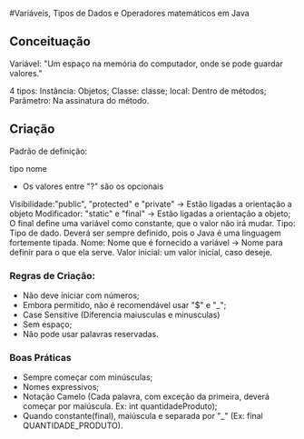 #Variáveis, Tipos de Dados e Operadores matemáticos em Java

## Conceituação 

Variável: "Um espaço na memória do computador, onde se pode guardar valores."

4 tipos:
Instância: Objetos;
Classe: classe;
local: Dentro de métodos;
Parâmetro: Na assinatura do método.

## Criação 

Padrão de definição:

<?visibilidade?><?modificador?>tipo nome <?valorInicial?>
* Os valores entre "?" são os opcionais

Visibilidade:"public", "protected" e "private" -> Estão ligadas a orientação a objeto
Modificador: "static" e "final"  -> Estão ligadas a orientação a objeto; O final define uma variável como constante, que o valor não irá mudar.
Tipo: Tipo de dado. Deverá ser sempre definido, pois o Java é uma linguagem fortemente tipada.
Nome: Nome que é fornecido a variável -> Nome para definir para o que ela serve.
Valor inicial: um valor inicial, caso deseje.

### Regras de Criação:

* Não deve iniciar com números;
* Embora permitido, não é recomendável usar "$" e "_";
* Case Sensitive (Diferencia maiusculas e minusculas)
* Sem espaço;
* Não pode usar palavras reservadas.

### Boas Práticas

* Sempre começar com minúsculas;
* Nomes expressivos;
* Notação Camelo (Cada palavra, com exceção da primeira, deverá começar por maiúscula. Ex: int quantidadeProduto);
* Quando constante(final), maiúscula e separada por "_" (Ex: final QUANTIDADE_PRODUTO).


